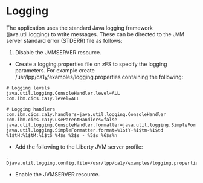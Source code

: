 # Logging
The application uses the standard Java logging framework (java.util.logging) to write messages. These can be directed to the JVM server standard error (STDERR) file as follows: 

1. Disable the JVMSERVER resource.
* Create a logging.properties file on zFS to specify the logging parameters. For example create /usr/lpp/ca1y/examples/logging.properties containing the following:
 ```properties
# Logging levels
java.util.logging.ConsoleHandler.level=ALL
com.ibm.cics.ca1y.level=ALL

# Logging handlers
com.ibm.cics.ca1y.handlers=java.util.logging.ConsoleHandler
com.ibm.cics.ca1y.useParentHandlers=false
java.util.logging.ConsoleHandler.formatter=java.util.logging.SimpleFormatter
java.util.logging.SimpleFormatter.format=%1$tY-%1$tm-%1$td %1$tH:%1$tM:%1$tS %4$s %2$s - %5$s %6$s%n
 ```
* Add the following to the Liberty JVM server profile:
 ```properties
-Djava.util.logging.config.file=/usr/lpp/ca1y/examples/logging.properties
 ```
* Enable the JVMSERVER resource.

